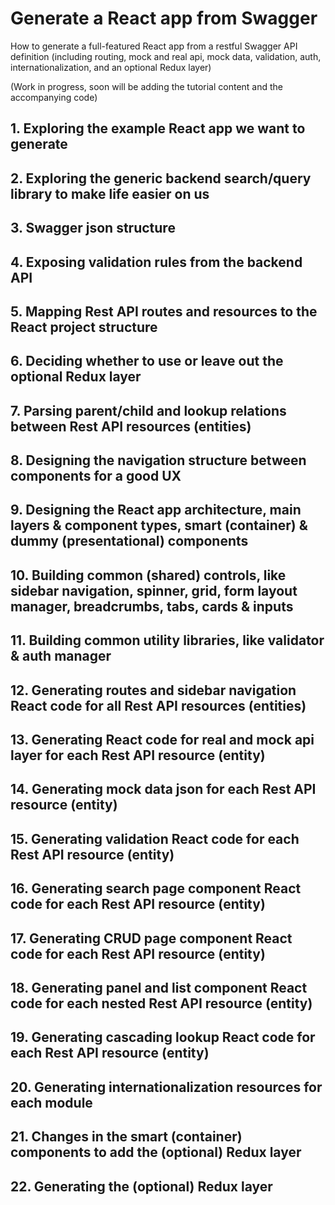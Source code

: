 # Generate a React app from Swagger
How to generate a full-featured React app from a restful Swagger API definition (including routing, mock and real api, mock data, validation, auth, internationalization, and an optional Redux layer)

(Work in progress, soon will be adding the tutorial content and the accompanying code)

## 1. Exploring the example React app we want to generate 
## 2. Exploring the generic backend search/query library to make life easier on us 
## 3. Swagger json structure
## 4. Exposing validation rules from the backend API
## 5. Mapping Rest API routes and resources to the React project structure
## 6. Deciding whether to use or leave out the optional Redux layer
## 7. Parsing parent/child and lookup relations between Rest API resources (entities)
## 8. Designing the navigation structure between components for a good UX
## 9. Designing the React app architecture, main layers & component types, smart (container) & dummy (presentational) components 
## 10. Building common (shared) controls, like sidebar navigation, spinner, grid, form layout manager, breadcrumbs, tabs, cards & inputs
## 11. Building common utility libraries, like validator & auth manager
## 12. Generating routes and sidebar navigation React code for all Rest API resources (entities)
## 13. Generating React code for real and mock api layer for each Rest API resource (entity)
## 14. Generating mock data json for each Rest API resource (entity)
## 15. Generating validation React code for each Rest API resource (entity)
## 16. Generating search page component React code for each Rest API resource (entity)
## 17. Generating CRUD page component React code for each Rest API resource (entity)
## 18. Generating panel and list component React code for each nested Rest API resource (entity)
## 19. Generating cascading lookup React code for each Rest API resource (entity)
## 20. Generating internationalization resources for each module
## 21. Changes in the smart (container) components to add the (optional) Redux layer
## 22. Generating the (optional) Redux layer
